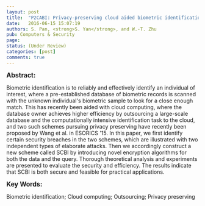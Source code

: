 ```yaml
---
layout: post
title:  "P2CABI: Privacy-preserving cloud aided biometric identification"
date:   2016-06-15 15:07:19
authors: S. Pan, <strong>S. Yan</strong>, and W.-T. Zhu
pub: Computers & Security
page: 
status: (Under Review)
categories: [post]
comments: true
---
```

<big><strong>Abstract:</strong></big><br>
<p>Biometric identification is to reliably and effectively identify an individual of interest, 
where a pre-established database of biometric records is scanned with the unknown individual's 
biometric sample to look for a close enough match. This has recently been aided with cloud computing, 
where the database owner achieves higher efficiency by outsourcing a large-scale database and the computationally 
intensive identification task to the cloud, and two such schemes pursuing privacy preserving have recently been 
proposed by Wang et al. in ESORICS '15. In this paper, we first identify certain security breaches in the two schemes, 
which are illustrated with two independent types of elaborate attacks. Then we accordingly construct a new scheme called 
SCBI by introducing novel encryption algorithms for both the data and the query. Thorough theoretical analysis and experiments 
are presented to evaluate the security and efficiency. The results indicate that SCBI is both secure and feasible for practical applications.</p>

<big><strong>Key Words:</strong></big><br>
<p>Biometric identification; Cloud computing; Outsourcing; Privacy preserving
</p>